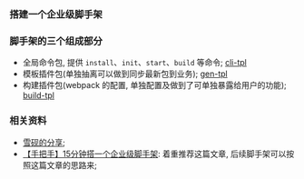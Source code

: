 ### 搭建一个企业级脚手架

### 脚手架的三个组成部分

* 全局命令包, 提供 `install`、`init`、`start`、`build` 等命令; [cli-tpl](https://github.com/imaoda/cli-tpl)
* 模板插件包(单独抽离可以做到同步最新包到业务); [gen-tpl](https://github.com/imaoda/gen-tpl)
* 构建插件包(webpack 的配置, 单独配置及做到了可单独暴露给用户的功能); [build-tpl](https://github.com/imaoda/build-tpl)

### 相关资料

* [雪砚的分享](https://github.com/yamcer/dui-cli-examples);
* [【手把手】15分钟搭一个企业级脚手架](https://juejin.im/post/5d650613f265da03951a0364#comment): 着重推荐这篇文章, 后续脚手架可以按照这篇文章的思路来;